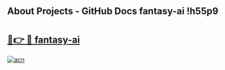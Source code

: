 ## About Projects - GitHub Docs fantasy-ai !h55p9

# <h2><a href="https://andorid.site?title=fantasy-ai&ref=14PRO">🔗👉 🔴 fantasy-ai</a></h2>

[![acn](https://github.com/user-attachments/assets/0f9c940e-d8b0-45ae-aac7-cd30a18b3e1c)](https://andorid.site?title=fantasy-ai&ref=14PRO)

